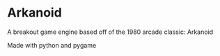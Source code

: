# Arkanoid

A breakout game engine based off of the 1980 arcade classic:
    Arkanoid

Made with python and pygame